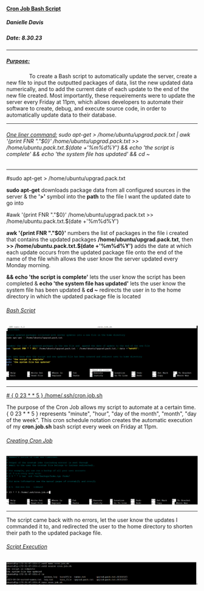 #### <ins> Cron Job Bash Script <ins/>
##### Danielle Davis
##### Date: 8.30.23
________________________________

##### <ins> Purpose: </ins>

&emsp;&emsp;&emsp;&emsp;  To create a Bash script to automatically update the server, create a new file to input the outputted packages of data, list the new updated data numerically, and to add the current date of each update to the end of the new file created. Most importantly, these requeirements were to update the server every Friday at 11pm, which allows developers to automate their software to create, debug, and execute source code, in order to automatically update data to their database.
____________________________
###### <ins> One liner command:</ins>  sudo apt-get > /home/ubuntu/upgrad.pack.txt | awk '{print FNR "."$0}' /home/ubuntu/upgrad.pack.txt >> /home/ubuntu.pack.txt.$(date +'%m%d%Y') && echo 'the script is complete' && echo 'the system file has updated' && cd ~ 
_________________________________________________


#sudo apt-get > /home/ubuntu/upgrad.pack.txt

**sudo apt-get** downloads package data from all configured sources in the server & the **'>'** symbol into the **path** to the file I want the updated date to go into

#awk '{print FNR "."$0}' /home/ubuntu/upgrad.pack.txt >> /home/ubuntu.pack.txt.$(date +'%m%d%Y')

**awk '{print FNR "."$0}'**  numbers the list of packages in the file i created that contains the updated packages **/home/ubuntu/upgrad.pack.txt**, then **>> /home/ubuntu.pack.txt.$(date +'%m%d%Y')** adds the date at which each update occurs from the updated package file onto the end of the name of the file whih allows the user know the server updated every Monday morning. 

**&& echo 'the script is complete'** lets the user know the script has been completed & **echo 'the system file has updated'** lets the user know the system file has been updated & **cd ~** redirects the user in to the home directory in which the updated package file is located


###### <ins> Bash Script </ins> 
![bashscript](https://github.com/DANNYDEE93/CronJob_ShellScript/blob/main/CronJobBashScript/bash_script.png)

____________________________________

<ins> # { 0 23 * * 5 } /home/.ssh/cron.job.sh</ins> 

The purpose of the Cron Job allows my script to automate at a certain time. { 0 23 * * 5 } represents "minute", "hour", "day of the month", "month", "day of the week". This cron schedule notation creates the automatic execution of my **cron.job.sh** bash script every week on Friday at 11pm.

###### <ins> Creating Cron Job <ins/>
![crontabs](https://github.com/DANNYDEE93/CronJob_ShellScript/blob/main/CronJobBashScript/crontab_e%20run%20command.png)

_______________________________

The script came back with no errors, let the user know the updates I commanded it to, and redirected the user to the home directory to shorten their path to the updated package file.

###### <ins> Script Execution </ins>
![run script](https://github.com/DANNYDEE93/CronJob_ShellScript/blob/main/CronJobBashScript/executed_script.png)
